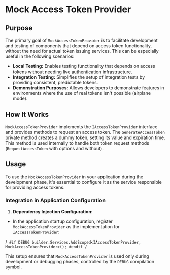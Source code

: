 # Mock Access Token Provider

## Purpose

The primary goal of `MockAccessTokenProvider` is to facilitate development and testing of components that depend on access token functionality, without the need for actual token issuing services. This can be especially useful in the following scenarios:

- **Local Testing:** Enables testing functionality that depends on access tokens without needing live authentication infrastructure.
- **Integration Testing:** Simplifies the setup of integration tests by providing consistent, predictable tokens.
- **Demonstration Purposes:** Allows developers to demonstrate features in environments where the use of real tokens isn't possible (airplane mode).

## How It Works

`MockAccessTokenProvider` implements the `IAccessTokenProvider` interface and provides methods to request an access token. The `GenerateAccessToken` private method creates a dummy token, setting its value and expiration time. This method is used internally to handle both token request methods (`RequestAccessToken` with options and without).

## Usage

To use the `MockAccessTokenProvider` in your application during the development phase, it's essential to configure it as the service responsible for providing access tokens.

### Integration in Application Configuration

1. **Dependency Injection Configuration:**

- In the application startup configuration, register `MockAccessTokenProvider` as the implementation for `IAccessTokenProvider`:

/`
   #if DEBUG
   builder.Services.AddScoped<IAccessTokenProvider, MockAccessTokenProvider>();
   #endif
   /`

This setup ensures that `MockAccessTokenProvider` is used only during development or debugging phases, controlled by the `DEBUG` compilation symbol.
